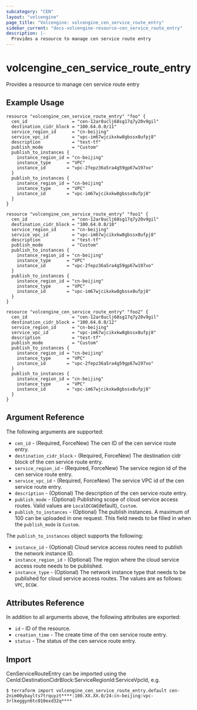 ```yaml
---
subcategory: "CEN"
layout: "volcengine"
page_title: "Volcengine: volcengine_cen_service_route_entry"
sidebar_current: "docs-volcengine-resource-cen_service_route_entry"
description: |-
  Provides a resource to manage cen service route entry
---
```

# volcengine_cen_service_route_entry
Provides a resource to manage cen service route entry
## Example Usage
```hcl
resource "volcengine_cen_service_route_entry" "foo" {
  cen_id                 = "cen-12ar8uclj68sg17q7y20v9gil"
  destination_cidr_block = "100.64.0.0/11"
  service_region_id      = "cn-beijing"
  service_vpc_id         = "vpc-im67wjcikxkw8gbssx8ufpj8"
  description            = "test-tf"
  publish_mode           = "Custom"
  publish_to_instances {
    instance_region_id = "cn-beijing"
    instance_type      = "VPC"
    instance_id        = "vpc-2fepz36a5ra4g59gp67w197xo"
  }
  publish_to_instances {
    instance_region_id = "cn-beijing"
    instance_type      = "VPC"
    instance_id        = "vpc-im67wjcikxkw8gbssx8ufpj8"
  }
}

resource "volcengine_cen_service_route_entry" "foo1" {
  cen_id                 = "cen-12ar8uclj68sg17q7y20v9gil"
  destination_cidr_block = "100.64.0.0/10"
  service_region_id      = "cn-beijing"
  service_vpc_id         = "vpc-im67wjcikxkw8gbssx8ufpj8"
  description            = "test-tf"
  publish_mode           = "Custom"
  publish_to_instances {
    instance_region_id = "cn-beijing"
    instance_type      = "VPC"
    instance_id        = "vpc-2fepz36a5ra4g59gp67w197xo"
  }
  publish_to_instances {
    instance_region_id = "cn-beijing"
    instance_type      = "VPC"
    instance_id        = "vpc-im67wjcikxkw8gbssx8ufpj8"
  }
}

resource "volcengine_cen_service_route_entry" "foo2" {
  cen_id                 = "cen-12ar8uclj68sg17q7y20v9gil"
  destination_cidr_block = "100.64.0.0/12"
  service_region_id      = "cn-beijing"
  service_vpc_id         = "vpc-im67wjcikxkw8gbssx8ufpj8"
  description            = "test-tf"
  publish_mode           = "Custom"
  publish_to_instances {
    instance_region_id = "cn-beijing"
    instance_type      = "VPC"
    instance_id        = "vpc-2fepz36a5ra4g59gp67w197xo"
  }
  publish_to_instances {
    instance_region_id = "cn-beijing"
    instance_type      = "VPC"
    instance_id        = "vpc-im67wjcikxkw8gbssx8ufpj8"
  }
}
```
## Argument Reference
The following arguments are supported:
* `cen_id` - (Required, ForceNew) The cen ID of the cen service route entry.
* `destination_cidr_block` - (Required, ForceNew) The destination cidr block of the cen service route entry.
* `service_region_id` - (Required, ForceNew) The service region id of the cen service route entry.
* `service_vpc_id` - (Required, ForceNew) The service VPC id of the cen service route entry.
* `description` - (Optional) The description of the cen service route entry.
* `publish_mode` - (Optional) Publishing scope of cloud service access routes. Valid values are `LocalDCGW`(default), `Custom`.
* `publish_to_instances` - (Optional) The publish instances. A maximum of 100 can be uploaded in one request. This field needs to be filled in when the `publish_mode` is `Custom`.

The `publish_to_instances` object supports the following:

* `instance_id` - (Optional) Cloud service access routes need to publish the network instance ID.
* `instance_region_id` - (Optional) The region where the cloud service access route needs to be published.
* `instance_type` - (Optional) The network instance type that needs to be published for cloud service access routes. The values are as follows: `VPC`, `DCGW`.

## Attributes Reference
In addition to all arguments above, the following attributes are exported:
* `id` - ID of the resource.
* `creation_time` - The create time of the cen service route entry.
* `status` - The status of the cen service route entry.


## Import
CenServiceRouteEntry can be imported using the CenId:DestinationCidrBlock:ServiceRegionId:ServiceVpcId, e.g.
```
$ terraform import volcengine_cen_service_route_entry.default cen-2nim00ybaylts7trquyzt****:100.XX.XX.0/24:cn-beijing:vpc-3rlkeggyn6tc010exd32q****
```

